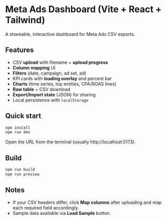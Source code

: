 # Meta Ads Dashboard (Vite + React + Tailwind)

A shareable, interactive dashboard for Meta Ads CSV exports.

## Features
- CSV **upload** with filename + **upload progress**
- **Column mapping** UI
- **Filters** (date, campaign, ad set, ad)
- KPI cards with **loading overlay** and percent bar
- **Charts** (time series, top entities, CPA/ROAS lines)
- **Raw table** + CSV download
- **Export/Import state** (JSON) for sharing
- Local persistence with `localStorage`

## Quick start
```bash
npm install
npm run dev
```
Open the URL from the terminal (usually http://localhost:5173).

## Build
```bash
npm run build
npm run preview
```

## Notes
- If your CSV headers differ, click **Map columns** after uploading and map each required field accordingly.
- Sample data available via **Load Sample** button.
